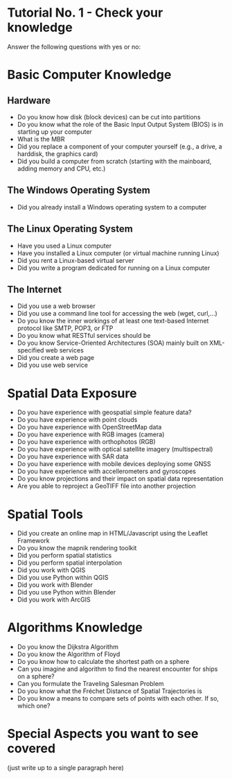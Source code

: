 
# Tutorial No. 1 - Check your knowledge

Answer the following questions with yes or no:

# Basic Computer Knowledge
## Hardware
- Do you know how disk (block devices) can be cut into partitions
- Do you know what the role of the Basic Input Output System (BIOS) is in starting up your computer
- What is the MBR
- Did you replace a component of your computer yourself (e.g., a drive, a harddisk, the graphics card)
- Did you build a computer from scratch (starting with the mainboard, adding memory and CPU, etc.)

## The Windows Operating System
- Did you already install a Windows operating system to a computer

## The Linux Operating System

- Have you used a Linux computer
- Have you installed a Linux computer (or virtual machine running Linux)
- Did you rent a Linux-based virtual server
- Did you write a program dedicated for running on a Linux computer

## The Internet
- Did you use a web browser
- Did you use a command line tool for accessing the web (wget, curl,...)
- Do you know the inner workings of at least one text-based Internet protocol like SMTP, POP3, or FTP
- Do you know what RESTful services should be
- Do you know Service-Oriented Architectures (SOA) mainly built on XML-specified web services
- Did you create a web page
- Did you use web service


# Spatial Data Exposure
- Do you have experience with geospatial simple feature data?
- Do you have experience with point clouds
- Do you have experience with OpenStreetMap data
- Do you have experience with RGB images (camera)
- Do you have experience with orthophotos (RGB)
- Do you have experience with optical satellite imagery (multispectral)
- Do you have experience with SAR data
- Do you have experience with mobile devices deploying some GNSS
- Do you have experience with accellerometers and gyroscopes
- Do you know projections and their impact on spatial data representation
- Are you able to reproject a GeoTIFF file into another projection


# Spatial Tools

- Did you create an online map in HTML/Javascript using the Leaflet Framework
- Do you know the mapnik rendering toolkit
- Did you perform spatial statistics
- Did you perform spatial interpolation
- Did you work with QGIS
- Did you use Python within QGIS
- Did you work with Blender
- Did you use Python within Blender
- Did you work with ArcGIS


# Algorithms Knowledge

- Do you know the Dijkstra Algorithm
- Do you know the Algorithm of Floyd
- Do you know how to calculate the shortest path on a sphere
- Can you imagine and algorithm to find the nearest encounter for ships on a sphere?
- Can you formulate the Traveling Salesman Problem
- Do you know what the Fréchet Distance of Spatial Trajectories is
- Do you know a means to compare sets of points with each other. If so, which one?

# Special Aspects you want to see covered

(just write up to a single paragraph here)